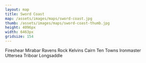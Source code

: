 ```yaml
---
layout: map
title: Sword Coast
map: /assets/images/maps/sword-coast.jpg
thumb: /assets/images/maps/sword-coast-thumb.jpg
height: 4096px
width: 6463px
gridsize: 154
---
```

<span class="--right" style="top:358px;left:2123px;">Fireshear</span>
<span class="--right" style="top:297px;left:2713px;">Mirabar</span>
<span class="--right" style="top:236px;left:2458px;">Ravens Rock</span>
<span class="--right" style="top:126px;left:2203px;">Kelvins Cairn</span>
<span class="--right" style="top:195px;left:2265px;">Ten Towns</span>
<span class="--right" style="top:195px;left:2102px;">Ironmaster</span>
<span class="--left" style="top:159px;left:602px;">Uttersea</span>
<span class="--left" style="top:819px;left:2995px;">Triboar</span>
<span class="--left" style="top:616px;left:2905px;">Longsaddle</span>
